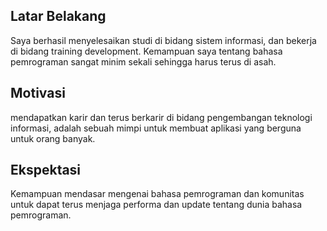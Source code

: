 [//]: # (Ceritakan sedikit tentang latar belakangmu seperti pendidikan terakhir atau pekerjaan sebelumnya)
## Latar Belakang
Saya berhasil menyelesaikan studi di bidang sistem informasi, dan bekerja di bidang training development. Kemampuan saya tentang bahasa pemrograman sangat minim sekali sehingga harus terus di asah.

[//]: # (Motivasi apa yang mendorongmu untuk ikut program coding bootcamp di Hacktiv8?)
## Motivasi
mendapatkan karir dan terus berkarir di bidang pengembangan teknologi informasi, adalah sebuah mimpi untuk membuat aplikasi yang berguna untuk orang banyak. 

[//]: # (Beri tahu kami, apa yang ingin kamu dapatkan di Hacktiv8 dan apa yang ingin kamu capai setelah lulus dari sini?)
## Ekspektasi
Kemampuan mendasar mengenai bahasa pemrograman dan komunitas untuk dapat terus menjaga performa dan update tentang dunia bahasa pemrograman.

[//]: # (Apakah ada hal lain yang ingin disampaikan? Bila ada, kamu bebas untuk menuliskannya)

